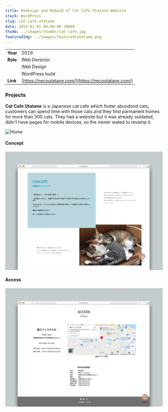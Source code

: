 ```yaml
---
title: Redesign and Rebuid of Cat Cafe Utatane Website
stack: WordPress
slug: cat-cafe-utatane
date: 2019-01-01 00:00:00 +0000
thumb: ../images/thumbs/cat-cafe.jpg
featuredImg: ../images/featured/utatane.png
---
```


|          |                                                      |
| -------- | ---------------------------------------------------- |
| **Year** | 2019                                                 |
| **Role** | Web Derector                                         |
|          | Web Design                                           |
|          | WordPress build                                      |
| **Link** | [https://necoutatane.com/](https://necoutatane.com/) |

### Projects

**Cat Cafe Utatane** is a Japanese cat cafe which foster abundond cats, customers can spend time with those cats and they find parmanent homes for more than 300 cats. They had a website but it was already outdated, didn't have pages for mobile devices, so the owner wated to revamp it.

![Home](../images/featured/utatane2.png)

#### Concept

![Concept](../images/featured/utatane3.png)

#### Access

![Access](../images/featured/utatane4.png)

